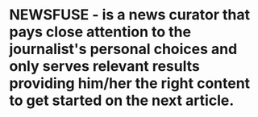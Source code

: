 # NEWSFUSE - is a news curator that pays close attention to the journalist's personal choices and only serves relevant results providing him/her the right content to get started on the next article. 
